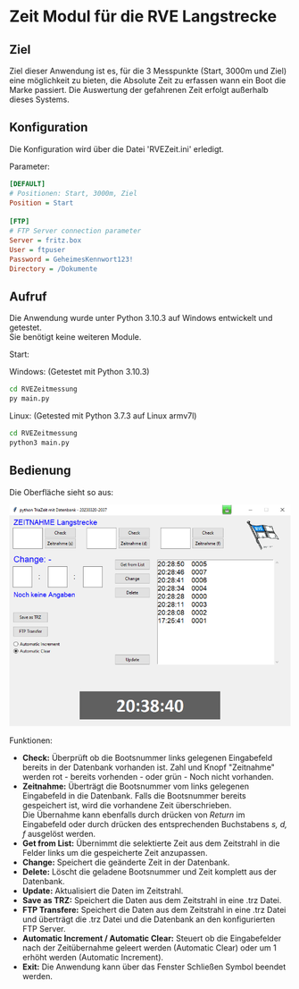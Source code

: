 Zeit Modul für die RVE Langstrecke
==================================

Ziel
----

Ziel dieser Anwendung ist es, für die 3 Messpunkte (Start, 3000m und Ziel) eine möglichkeit zu bieten, die Absolute Zeit zu erfassen wann ein Boot die Marke passiert. Die Auswertung der gefahrenen Zeit erfolgt außerhalb dieses Systems.

Konfiguration
-------------

Die Konfiguration wird über die Datei 'RVEZeit.ini' erledigt.

Parameter:

```ini
[DEFAULT]
# Positionen: Start, 3000m, Ziel
Position = Start

[FTP]
# FTP Server connection parameter
Server = fritz.box
User = ftpuser
Password = GeheimesKennwort123!
Directory = /Dokumente

```

Aufruf
------

Die Anwendung wurde unter Python 3.10.3 auf Windows entwickelt und getestet.  
Sie benötigt keine weiteren Module.

Start:

Windows: (Getestet mit Python 3.10.3)

```bat
cd RVEZeitmessung
py main.py

```

Linux: (Getested mit Python 3.7.3 auf Linux armv7l)

```bash
cd RVEZeitmessung
python3 main.py

```

Bedienung
--------

Die Oberfläche sieht so aus:

![Oberfläche](docs/Application.png)

Funktionen:

* **Check:** Überprüft ob die Bootsnummer links gelegenen Eingabefeld bereits in der Datenbank vorhanden ist. Zahl und Knopf "Zeitnahme" werden rot - bereits vorhenden - oder grün - Noch nicht vorhanden.
* **Zeitnahme:** Überträgt die Bootsnummer vom links gelegenen Eingabefeld in die Datenbank. Falls die Bootsnummer bereits gespeichert ist, wird die vorhandene Zeit überschrieben.  
  Die Übernahme kann ebenfalls durch drücken von _Return_ im Eingabefeld oder durch drücken des entsprechenden Buchstabens _s, d, f_ ausgelöst werden.
* **Get from List:** Übernimmt die selektierte Zeit aus dem Zeitstrahl in die Felder links um die gespeicherte Zeit anzupassen.
* **Change:** Speichert die geänderte Zeit in der Datenbank.
* **Delete:** Löscht die geladene Bootsnummer und Zeit komplett aus der Datenbank.
* **Update:** Aktualisiert die Daten im Zeitstrahl.
* **Save as TRZ:** Speichert die Daten aus dem Zeitstrahl in eine .trz Datei.
* **FTP Transfere:** Speichert die Daten aus dem Zeitstrahl in eine .trz Datei und überträgt die .trz Datei und die Datenbank an den konfigurierten FTP Server.
* **Automatic Increment / Automatic Clear:** Steuert ob die Eingabefelder nach der Zeitübernahme geleert werden (Automatic Clear) oder um 1 erhöht werden (Automatic Increment).
* **Exit:** Die Anwendung kann über das Fenster Schließen Symbol beendet werden.
